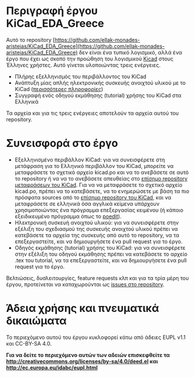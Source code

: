 # Περιγραφή έργου KiCad_EDA_Greece
Αυτό το repository [https://github.com/ellak-monades-aristeias/KiCad_EDA_Greece](https://github.com/ellak-monades-aristeias/KiCad_EDA_Greece) δεν είναι ένα τυπικό λογισμικό, αλλά ένα έργο που έχει ως σκοπό την προώθηση του λογισμικού [Kicad](http://kicad-pcb.org/) στους Έλληνες χρήστες. Αυτό γίνεται υλοποιώντας τρεις ενέργειες.

* Πλήρης εξελληνισμός του περιβάλλοντος του KiCad
* Ανάπτυξη μίας απλής ηλεκτρονικής συσκευής ανοιχτού υλικού με το KiCad ([περισσότερες πληροφορίες](work/pcb/usb2uart/README.md))
* Συγγραφή ενός οδηγού εκμάθησης (tutorial) χρήσης του KiCad στα Ελληνικά

Τα αρχεία και για τις τρεις ενέργειες αποτελούν τα αρχεία αυτού του repository.

# Συνεισφορά στο έργο
* Εξελληνισμένο περιβάλλον KiCad: για να συνεισφέρετε στη μετάφραση για το Ελληνικό περιβάλλον του KiCad, μπορείτε να μεταφράσετε το σχετικό αρχείο kicad.po και να το ανεβάσετε σε αυτό το repository ή να να το ανεβάσετε απευθείας στο  [επίσημο repository μεταφράσεων του KiCad](https://github.com/KiCad/kicad-i18n). 
Για να να μεταφράσετε το σχετικό αρχείο kicad.po, πρέπει να το κατεβάσετε, να το ενημερώσετε με βάση τα πιο πρόσφατα sources από το [επίσημο repository του KiCad](https://github.com/KiCad/kicad-source-mirror), και να μεταφράσετε σε ελληνικά όσα αγγλικά κείμενα υπάρχουν χρησιμοποιώντας ένα πρόγραμμα επεξεργασίας κειμένου (ή κάποιο εξειδικευμένο πρόγραμμα όπως το [poedit](https://poedit.net/)).
* Ηλεκτρονική συσκευή ανοιχτού υλικού: για να συνεισφέρετε στην εξέλιξη του σχεδιασμού της συσκευής ανοιχτού υλικού πρέπει να κατεβάσετε τα αρχεία της συσκευής από αυτό το repository, να τα επεξεργαστείτε, και να δημιουργήσετε ένα pull request για το έργο.
* Οδηγός εκμάθησης (tutorial) χρήσης του KiCad: για να συνεισφέρετε στην εξέλιξη του οδηγού εκμάθησης πρέπει να κατεβάσετε το αρχείο .tex του tutorial, να τα επεξεργαστείτε, και να δημιουργήσετε ένα pull request για το έργο. 

Bελτιώσεις, δυσλειτουργίες, feature requests κλπ και για τα τρία μέρη του έργου, προτείνεται να καταχωρούνται ως [issues στο repository](https://github.com/ellak-monades-aristeias/KiCad_EDA_Greece/issues).

# Άδεια χρήσης και πνευματικά δικαιώματα

Το περιεχόμενο αυτού του έργου κυκλοφορεί κάτω από άδειες EUPL v1.1 και CC-BY-SA 4.0.

**Για να δείτε το περιεχόμενο αυτών των αδειών επισκεφθείτε τα  http://creativecommons.org/licenses/by-sa/4.0/deed.el και http://ec.europa.eu/idabc/eupl.html**
